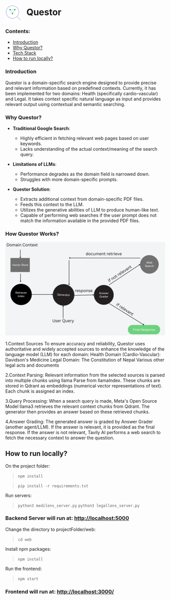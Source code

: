 # <img src="web/src/assets/logo.png" alt="Questor Logo" style="vertical-align: middle; margin-right: 10px;" width="50" height="50"/> Questor

### Contents:
- [Introduction](https://github.com/supremex04/contextual-search?tab=readme-ov-file#introduction)
- [Why Questor?](https://github.com/supremex04/contextual-search?tab=readme-ov-file#why-questor)
- [Tech Stack](https://github.com/supremex04/contextual-search?tab=readme-ov-file#tech-stack)
- [How to run locally?](https://github.com/supremex04/contextual-search?tab=readme-ov-file#how-to-run-locally)

### Introduction
Questor is a domain-specific search engine designed to provide precise and relevant information based on predefined contexts. Currently, it has been implemented for two domains: Health (specifically cardio-vascular) and Legal. It takes context specific natural language as input and provides relevant output using contextual and semantic searching.

### Why Questor?
- **Traditional Google Search**:
  - Highly efficient in fetching relevant web pages based on user keywords.
  - Lacks understanding of the actual context/meaning of the search query.

- **Limitations of LLMs**:
  - Performance degrades as the domain field is narrowed down.
  - Struggles with more domain-specific prompts.

- **Questor Solution**:
  - Extracts additional context from domain-specific PDF files.
  - Feeds this context to the LLM.
  - Utilizes the generative abilities of LLM to produce human-like text.
  - Capable of performing web searches if the user prompt does not match the information available in the provided PDF files.




### How Questor Works?

![Alt text](web/src/assets/workflow.png)

1.Context Sources
To ensure accuracy and reliability, Questor uses authoritative and widely accepted sources to enhance the knowledge of the language model (LLM) for each domain:
Health Domain (Cardio-Vascular):
 Davidson's Medicine
Legal Domain:
 The Constitution of Nepal
 Various other legal acts and documents
 
2.Context Parsing:
Relevant information from the selected sources is parsed into multiple chunks using llama Parse from llamaIndex.
These chunks are stored in Qdrant as embeddings (numerical vector representations of text).
Each chunk is assigned an index.

3.Query Processing:
When a search query is made, Meta's Open Source Model llama3 retrieves the relevant context chunks from Qdrant.
The generator then provides an answer based on these retrieved chunks.

4.Answer Grading:
The generated answer is graded by Answer Grader (another agent/LLM).
If the answer is relevant, it is provided as the final response.
If the answer is not relevant, Tavily AI performs a web search to fetch the necessary context to answer the question.



## How to run locally?

On the project folder:

> ``` npm install ```

> ```pip install -r requirements.txt```



Run servers:
> ```python3 medilens_server.py```
> ```python3 legallens_server.py```

### Backend Server will run at: [http://localhost:5000](http://localhost:5000)

Change the directory to projectFolder/web:
> ```cd web```

Install npm packages:
> ```npm install```

Run the frontend:
> ```npm start```


### Frontend will run at: [http://localhost:3000/](http://localhost:3000/)
